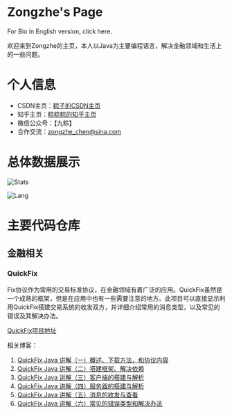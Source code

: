 # Zongzhe's Page #

For Bio in English version, click here.

欢迎来到Zongzhe的主页，本人以Java为主要编程语言，解决金融领域和生活上的一些问题。

# 个人信息 #
- CSDN主页：[粽子的CSDN主页](https://blog.csdn.net/zongziczz)
- 知乎主页：[粽粽粽的知乎主页](https://www.zhihu.com/people/ZongZiJun)
- 微信公众号：【九粽】
- 合作交流：[zongzhe_chen@sina.com](mailto:zongzhe_chen@sina.com)

# 总体数据展示 #

![Stats](https://github-readme-stats.vercel.app/api?username=zongzhec)

![Lang](https://github-readme-stats.vercel.app/api/top-langs/?username=zongzhec&hide=ipynb,html&layout=compact)

# 主要代码仓库 #

## 金融相关 ##

### QuickFix ###

Fix协议作为常用的交易标准协议，在金融领域有着广泛的应用。QuickFix虽然是一个成熟的框架，但是在应用中也有一些需要注意的地方。此项目可以直接显示利用QuickFix搭建交易系统的收发双方，并详细介绍常用的消息类型，以及常见的错误及其解决办法。

[QuickFix项目地址](https://github.com/zongzhec/QuickFixPractise)

相关博客：

1. [QuickFix Java 讲解（一）概述、下载方法，和协议内容](https://blog.csdn.net/zongziczz/article/details/108565222)
2. [QuickFix Java 讲解（二）搭建框架、解决依赖](https://blog.csdn.net/zongziczz/article/details/108589057)
3. [QuickFix Java 讲解（三）客户端的搭建与解析](https://blog.csdn.net/zongziczz/article/details/108652566)
4. [QuickFix Java 讲解（四）服务器的搭建与解析](https://blog.csdn.net/zongziczz/article/details/108681479)
5. [QuickFix Java 讲解（五）消息的收发与查看](https://blog.csdn.net/zongziczz/article/details/109512516)
6. [QuickFix Java 讲解（六）常见的错误类型和解决办法](https://blog.csdn.net/zongziczz/article/details/109674905)


